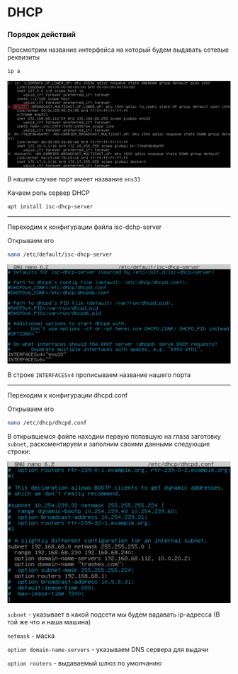 # DHCP

### Порядок действий

Просмотрим название интерфейса на который будем выдавать сетевые реквизиты

```sh
ip a
```

<img src="src\img\_03_DHCP\1.png" width="700px"></img>

В нашем случае порт имеет название `ens33`

Качаем роль сервер DHCP

```sh
apt install isc-dhcp-server
```
---
Переходим к конфигурации файла isc-dchp-server

Открываем его

```sh
nano /etc/default/isc-dhcp-server
```

<img src="src\img\_03_DHCP\2.png" width="700px"></img>

В строке `INTERFACESv4` прописываем название нашего порта

---
Переходим к конфигурации dhcpd.conf

Открываем его

```sh
nano /etc/dhcp/dhcpd.conf
```

В открывшемся файле находим первую попавшую на глаза заготовку `subnet`, раскоментируем и заполним своими данными следующие строки:

<img src="src\img\_03_DHCP\3.png" width="700px"></img>

`subnet` - указывает в какой подсети мы будем вадавать ip-адресса (В той же что и наша машина)

`netmask` - маска

`option domain-name-servers` - указываем DNS сервера для выдачи

`option routers` - выдаваемый шлюз по умолчанию